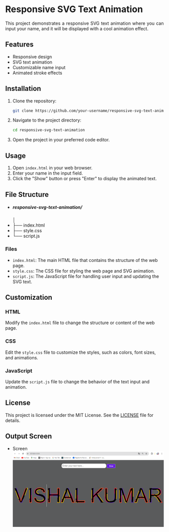 # Responsive SVG Text Animation

<p align="justify">This project demonstrates a responsive SVG text animation where you can input your name, and it will be displayed with a cool animation effect.</p>

## Features

- Responsive design
- SVG text animation
- Customizable name input
- Animated stroke effects

## Installation

1. Clone the repository:

    ```sh
    git clone https://github.com/your-username/responsive-svg-text-animation.git
    ```

2. Navigate to the project directory:

    ```sh
    cd responsive-svg-text-animation
    ```

3. Open the project in your preferred code editor.

## Usage

1. Open `index.html` in your web browser.
2. Enter your name in the input field.
3. Click the "Show" button or press "Enter" to display the animated text.

## File Structure

- ##### responsive-svg-text-animation/
    │
- ├── index.html
- ├── style.css
- └── script.js

### Files

- `index.html`: The main HTML file that contains the structure of the web page.
- `style.css`: The CSS file for styling the web page and SVG animation.
- `script.js`: The JavaScript file for handling user input and updating the SVG text.

## Customization

### HTML

Modify the `index.html` file to change the structure or content of the web page.

### CSS

Edit the `style.css` file to customize the styles, such as colors, font sizes, and animations.

### JavaScript

Update the `script.js` file to change the behavior of the text input and animation.

## License

This project is licensed under the MIT License. See the [LICENSE](LICENSE) file for details.


## Output Screen

- Screen
![screen](./Pictures/screen.png)
